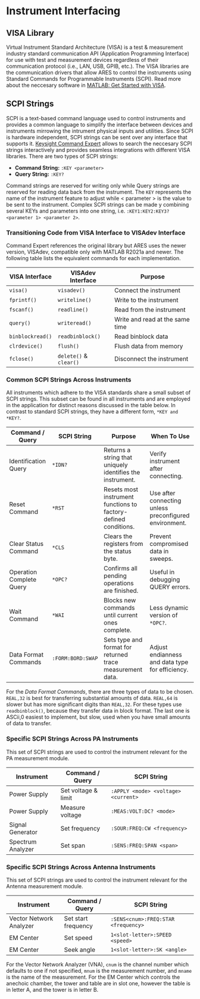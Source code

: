 # Instrument Interfacing


## VISA Library

Virtual Instrument Standard Architecture (VISA) is a test & measurement industry standard communication API (Application Programming Interface) for use with test and measurement devices regardless of their communication protocol (i.e., LAN, USB, GPIB, etc.). The VISA libraries are the communication drivers that allow ARES to control the instruments using Standard Commands for Programmable Instruments (SCPI). Read more about the neccesary software in [MATLAB: Get Started with VISA](https://www.mathworks.com/help//releases/R2021a/instrument/visa-overview.html).

## SCPI Strings

SCPI is a text-based command language used to control instruments and provides a common language to simplify the interface between devices and instruments mirrowing the intrument physical inputs and utilities. Since SCPI is hardware independent, SCPI strings can be sent over any interface that supports it. [Keysight Command Expert](https://www.keysight.com/find/commandexpert) allows to search the neccesary SCPI strings interactively and provides seamless integrations with different VISA libraries. There are two types of SCPI strings:

* **Command String:** `:KEY <parameter>`
* **Query String:** `:KEY?`

Command strings are reserved for writing only while Query strings are reserved for reading data back from the instrument. The `KEY` represents the name of the instrument feature to adjust while < parameter > is the value to be sent to the instrument. Complex SCPI strings can be made y combining several KEYs and parameters into one string, i.e. `:KEY1:KEY2:KEY3? <parameter 1> <parameter 2>`.

### Transitioning Code from VISA Interface to VISAdev Interface

Command Expert references the original library but ARES uses the newer version, VISAdev, compatible only with MATLAB R2021a and newer. The following table lists the equivalent commands for each implementation.

|**VISA Interface**|**VISAdev Interface**  |**Purpose**                     |
|----------------- |-----------------------|--------------------------------|
| `visa()`         | `visadev()`           | Connect the instrument         |
| `fprintf()`      | `writeline()`         | Write to the instrument        |
| `fscanf()`       | `readline()`          | Read from the instrument       |
| `query()`        | `writeread()`         | Write and read at the same time|
| `binblockread()` | `readbinblock()`      | Read binblock data             |
| `clrdevice()`    | `flush()`             | Flush data from memory         |
| `fclose()`       | `delete()` & `clear()`| Disconnect the instrument      |


### Common SCPI Strings Across Instruments

All instruments which adhere to the VISA standards share a small subset of SCPI strings. This subset can be found in all instruments and are employed in the application for distinct reasons discussed in the table below. In contrast to standard SCPI strings, they have a different form, `*KEY and *KEY?`.


|**Command / Query**       |**SCPI String**   |**Purpose**                                                     |**When To Use**                                        |
|--------------------------|------------------|----------------------------------------------------------------|-------------------------------------------------------|
| Identification Query     | `*IDN?`          | Returns a string that uniquely identifies the instrument.      | Verify instrument after connecting.                   |
| Reset Command            | `*RST`           | Resets most instrument functions to factory-defined conditions.| Use after connecting unless preconfigured environment.|
| Clear Status Command     | `*CLS`           | Clears the registers from the status byte.                     | Prevent compromised data in sweeps.                   |
| Operation Complete Query | `*OPC?`          | Confirms all pending operations are finished.                  | Useful in debugging QUERY errors.                     |
| Wait Command             | `*WAI`           | Blocks new commands until current ones complete.               | Less dynamic version of `*OPC?`.                      |
| Data Format Commands     | `:FORM:BORD:SWAP`| Sets type and format for returned trace measurement data.      | Adjust endianness and data type for efficiency.       |

For the *Data Format Commands*, there are three types of data to be chosen. `REAL,32` is best for transferring substantial amounts of data. `REAL,64` is slower but has more significant digits than `REAL,32`. For these types use `readbinblock()`, because they transfer data in block format. The last one is ASCii,0 easiest to implement, but slow, used when you have small amounts of data to transfer.

### Specific SCPI Strings Across PA Instruments

This set of SCPI strings are used to control the instrument relevant for the PA measurement module.

|**Instrument**    |**Command / Query** |**SCPI String**                     |
|------------------|--------------------|------------------------------------|
| Power Supply     | Set voltage & limit| `:APPLY <mode> <voltage> <current>`|
| Power Supply     | Measure voltage    | `:MEAS:VOLT:DC? <mode>`            |
| Signal Generator | Set frequency      | `:SOUR:FREQ:CW <frequency>`        |
| Spectrum Analyzer| Set span           | `:SENS:FREQ:SPAN <span>`           |

### Specific SCPI Strings Across Antenna Instruments

This set of SCPI strings are used to control the instrument relevant for the Antenna measurement module.

|**Instrument**          |**Command / Query** |**SCPI String**                     |
|------------------------|--------------------|------------------------------------|
| Vector Network Analyzer| Set start frequency| `:SENS<cnum>:FREQ:STAR <frequency>`|
| EM Center              | Set speed          | `1<slot-letter>:SPEED <speed>`     |
| EM Center              | Seek angle         | `1<slot-letter>:SK <angle>`        |

For the Vector Network Analyzer (VNA), `cnum` is the channel number which defaults to one if not specified, `mnum` is the measurement number, and `mname` is the name of the measurement. For the EM Center which controls the anechoic chamber, the tower and table are in slot one, however the table is in letter A, and the tower is in letter B.